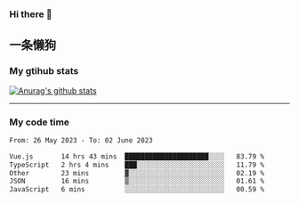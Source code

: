 ### Hi there 👋

## 一条懒狗
<!--
**kiss-me-quickly/kiss-me-quickly** is a ✨ _special_ ✨ repository because its `README.md` (this file) appears on your GitHub profile.

Here are some ideas to get you started:

- 🔭 I’m currently working on ...
- 🌱 I’m currently learning ...
- 👯 I’m looking to collaborate on ...
- 🤔 I’m looking for help with ...
- 💬 Ask me about ...
- 📫 How to reach me: ...
- 😄 Pronouns: ...
- ⚡ Fun fact: ...
-->


### My gtihub stats

[![Anurag's github stats](https://github-readme-stats.vercel.app/api?username=kiss-me-quickly)](https://github.com/anuraghazra/github-readme-stats)

***

### My code time

<!--START_SECTION:waka-->

```txt
From: 26 May 2023 - To: 02 June 2023

Vue.js       14 hrs 43 mins  █████████████████████░░░░   83.79 %
TypeScript   2 hrs 4 mins    ███░░░░░░░░░░░░░░░░░░░░░░   11.79 %
Other        23 mins         ▓░░░░░░░░░░░░░░░░░░░░░░░░   02.19 %
JSON         16 mins         ▒░░░░░░░░░░░░░░░░░░░░░░░░   01.61 %
JavaScript   6 mins          ░░░░░░░░░░░░░░░░░░░░░░░░░   00.59 %
```

<!--END_SECTION:waka-->
